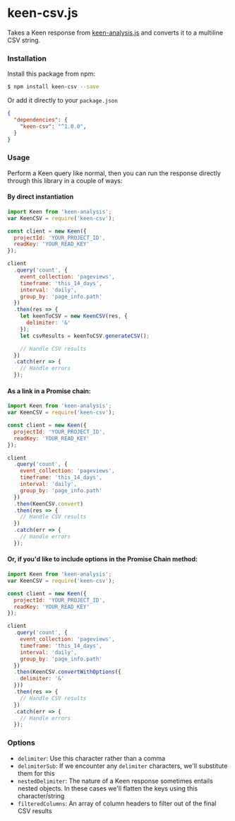 # keen-csv.js

Takes a Keen response from [keen-analysis.js](https://github.com/keen/keen-analysis.js) and converts it to a multiline CSV string.

### Installation

Install this package from npm:

```bash
$ npm install keen-csv --save
```

Or add it directly to your `package.json`

```json
{
  "dependencies": {
    "keen-csv": "^1.0.0",
  }
}
```

### Usage

Perform a Keen query like normal, then you can run the response directly through this library in a couple of ways:

#### By direct instantiation
```javascript
import Keen from 'keen-analysis';
var KeenCSV = require('keen-csv');

const client = new Keen({
  projectId: 'YOUR_PROJECT_ID',
  readKey: 'YOUR_READ_KEY'
});

client
  .query('count', {
    event_collection: 'pageviews',
    timeframe: 'this_14_days',
    interval: 'daily',
    group_by: 'page_info.path'
  })
  .then(res => {
    let keenToCSV = new KeenCSV(res, {
      delimiter: '&'
    });
    let csvResults = keenToCSV.generateCSV();

    // Handle CSV results
  })
  .catch(err => {
    // Handle errors
  });
```

#### As a link in a Promise chain:
```javascript
import Keen from 'keen-analysis';
var KeenCSV = require('keen-csv');

const client = new Keen({
  projectId: 'YOUR_PROJECT_ID',
  readKey: 'YOUR_READ_KEY'
});

client
  .query('count', {
    event_collection: 'pageviews',
    timeframe: 'this_14_days',
    interval: 'daily',
    group_by: 'page_info.path'
  })
  .then(KeenCSV.convert)
  .then(res => {
    // Handle CSV results
  })
  .catch(err => {
    // Handle errors
  });
```

#### Or, if you'd like to include options in the Promise Chain method:
```javascript
import Keen from 'keen-analysis';
var KeenCSV = require('keen-csv');

const client = new Keen({
  projectId: 'YOUR_PROJECT_ID',
  readKey: 'YOUR_READ_KEY'
});

client
  .query('count', {
    event_collection: 'pageviews',
    timeframe: 'this_14_days',
    interval: 'daily',
    group_by: 'page_info.path'
  })
  .then(KeenCSV.convertWithOptions({
    delimiter: '&'
  }))
  .then(res => {
    // Handle CSV results
  })
  .catch(err => {
    // Handle errors
  });
```

### Options
*  `delimiter`:        Use this character rather than a comma
*  `delimiterSub`:     If we encounter any `delimiter` characters, we'll substitute them for this
*  `nestedDelimiter`:  The nature of a Keen response sometimes entails nested objects. In these cases we'll flatten the keys using this character/string
*  `filteredColumns`:  An array of column headers to filter out of the final CSV results
